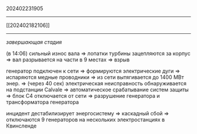 202402231905
***
[[202402182106]]
***
*завершающая стадия*

(в 14:06)
сильный износ вала
=>
лопатки турбины зацепляются за корпус
=>
вал разрывается на части в 9 местах
=>
взрыв

генератор подключен к сети
=>
формируются электрические дуги
=>
испаряются медные проводники
=>
из сети вытягивается до 1400 МВт энер.
=>
(через 40 сек)
электрическая неисправность
обнаруживается на подстанции Calvale
=>
автоматическое срабатывание систем защиты
=>
блок C4 отключается от сети
=>
разрушение генератора 
и трансформатора генератора

инцидент дестабилизирует энергосистему
=>
каскадный сбой
=>
отключаются 9 генераторов
на нескольких электростанциях
в Квинсленде